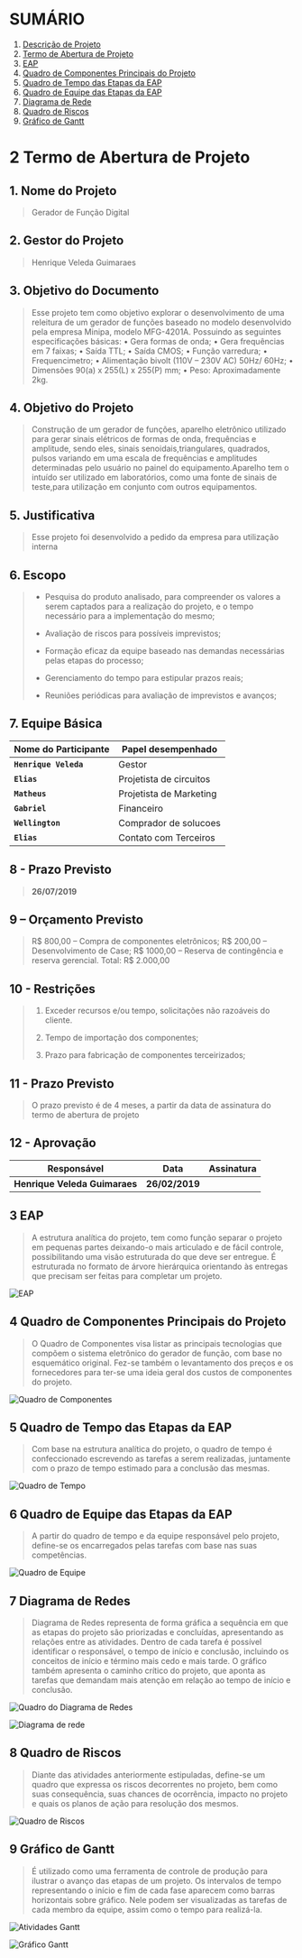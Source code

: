 # SUMÁRIO

1. [Descrição de Projeto](#1-Descrição-de-Projeto)   
2. [Termo de Abertura de Projeto](#2-Termo-de-Abertura-do-Projeto)
3. [EAP](#3-EAP)   
4. [Quadro de Componentes Principais do Projeto](#4-Quadro-de-Componentes-Principais-do-Projeto)
5. [Quadro de Tempo das Etapas da EAP](#5-Quadro-de-Tempo-das-Etapas-da-EAP)  
6. [Quadro de Equipe das Etapas da EAP](#6-Quadro-de-Equipe-das-Etapas-da-EAP)  
7. [Diagrama de Rede](#7-Diagrama-de-Rede)  
8. [Quadro de Riscos](#8-Quadro-de-Riscos)  
9. [Gráfico de Gantt](#9-Gráfico-de-Gantt)


# 2 Termo de Abertura de Projeto


## **1. Nome do Projeto**

> Gerador de Função Digital

## **2. Gestor do Projeto**

> Henrique Veleda Guimaraes

## **3. Objetivo do Documento**

>Esse projeto tem como objetivo explorar o desenvolvimento de uma releitura de um gerador de funções baseado no modelo desenvolvido pela empresa Minipa, modelo MFG-4201A.
Possuindo as seguintes especificações básicas:
• Gera formas de onda;
• Gera frequências em 7 faixas;
• Saída TTL;
• Saída CMOS;
• Função varredura;
• Frequencimetro;
• Alimentação bivolt (110V – 230V AC) 50Hz/ 60Hz;
• Dimensões 90(a) x 255(L) x 255(P) mm;
• Peso: Aproximadamente 2kg.

## **4. Objetivo do Projeto**
>Construção de um gerador de funções, aparelho eletrônico utilizado para gerar sinais elétricos de formas de onda, frequências e amplitude, sendo eles, sinais senoidais,triangulares, quadrados, pulsos variando em uma escala de frequências e amplitudes determinadas pelo usuário no painel do equipamento.Aparelho tem o intuído ser utilizado em laboratórios, como uma fonte de sinais de teste,para utilização em conjunto com outros equipamentos.


## **5. Justificativa**

>Esse projeto foi desenvolvido a pedido da empresa para utilização interna

## **6. Escopo**

>-   Pesquisa do produto analisado, para compreender os valores a serem captados para a realização do projeto, e o tempo necessário para a implementação do mesmo;
>
>-  Avaliação de riscos para possíveis imprevistos;
>  
>-  Formação eficaz da equipe baseado nas demandas necessárias pelas etapas do processo;
>     
>-  Gerenciamento do tempo para estipular prazos reais;
>
>-   Reuniões periódicas para avaliação de imprevistos e avanços;

## **7. Equipe Básica**


|**Nome do Participante**|**Papel desempenhado**                           |
|------------------------|-------------------------------------------------|
|**`Henrique Veleda`**            |Gestor                  					   |
|**`Elias`**      			 |Projetista de circuitos           		   |
|**`Matheus`**	  			 |Projetista de Marketing				   |
|**`Gabriel`**    			 |Financeiro        			   |
|**`Wellington`**   			 |Comprador de solucoes            	   |
|**`Elias`**	  			 |Contato com Terceiros |


## **8 - Prazo Previsto**

>**26/07/2019**

## **9 – Orçamento Previsto**
>R$ 800,00 – Compra de componentes eletrônicos;
>R$ 200,00 – Desenvolvimento de Case;
>R$ 1000,00 – Reserva de contingência e reserva gerencial.
>Total: R$ 2.000,00

## **10 - Restrições**

>1. Exceder recursos e/ou tempo, solicitações não razoáveis do cliente.
>
>2. Tempo de importação dos componentes;
>
>3. Prazo para fabricação de componentes terceirizados;

## **11 - Prazo Previsto**
>O prazo previsto é de 4 meses, a partir da data de assinatura do termo de abertura de projeto

## **12 - Aprovação**


|**Responsável** |**Data**                       |**Assinatura**               |
|----------------|-------------------------------|-----------------------------|
|**Henrique Veleda Guimaraes**|**26/02/2019**   |                             |


## 3 EAP

> A estrutura analítica do projeto, tem como função separar o projeto em pequenas partes deixando-o mais articulado e de fácil controle, possibilitando uma visão estruturada do que deve ser entregue. É estruturada no formato de árvore hierárquica orientando às entregas que precisam ser feitas para completar um projeto. 

![EAP](https://github.com/LPAE/pje_tec_19_1/blob/master/GabrielSCaetano/diretorio_imagens/EAP.jpg)

## 4 Quadro de Componentes Principais do Projeto 

> O Quadro de Componentes visa listar as principais tecnologias que compõem o sistema eletrônico do gerador de função, com base no esquemático original. Fez-se também o levantamento dos preços e os fornecedores para ter-se uma ideia geral dos custos de componentes do projeto.

![Quadro de Componentes](https://github.com/LPAE/pje_tec_19_1/blob/master/GabrielSCaetano/diretorio_imagens/quadro_de_componentes.jpg)

## 5 Quadro de Tempo das Etapas da EAP

> Com base na estrutura analítica do projeto, o quadro de tempo é confeccionado escrevendo as tarefas a serem realizadas, juntamente com o prazo de tempo estimado para a conclusão das mesmas.

![Quadro de Tempo](https://github.com/LPAE/pje_tec_19_1/blob/master/GabrielSCaetano/diretorio_imagens/quadro_de_Tempo.jpg)

## 6 Quadro de Equipe das Etapas da EAP

> A partir do quadro de tempo e da equipe responsável pelo projeto, define-se os encarregados pelas tarefas com base nas suas competências.

![Quadro de Equipe](https://github.com/LPAE/pje_tec_19_1/blob/master/GabrielSCaetano/diretorio_imagens/quadro_de_Equipe.jpg)

## 7 Diagrama de Redes

> Diagrama de Redes representa de forma gráfica a sequência em que as etapas do projeto são priorizadas e concluídas, apresentando as relações entre as atividades. Dentro de cada tarefa é possível identificar o responsável, o tempo de início e conclusão, incluindo os conceitos de início e término mais cedo e mais tarde. O gráfico também apresenta o caminho crítico do projeto, que aponta as tarefas que demandam mais atenção em relação ao tempo de início e conclusão.

![Quadro do Diagrama de Redes](https://github.com/LPAE/pje_tec_19_1/blob/master/GabrielSCaetano/diretorio_imagens/diagrama_de_rede_quadro.jpg)

![Diagrama de rede](https://github.com/LPAE/pje_tec_19_1/blob/master/GabrielSCaetano/diretorio_imagens/diagrama_de_rede.jpg)

## 8 Quadro de Riscos  

> Diante das atividades anteriormente estipuladas, define-se um quadro que expressa os riscos decorrentes no projeto, bem como suas consequência, suas chances de ocorrência, impacto no projeto e quais os planos de ação para resolução dos mesmos.

![Quadro de Riscos](https://github.com/LPAE/pje_tec_19_1/blob/master/GabrielSCaetano/diretorio_imagens/quadro_de_riscos.jpg)

## 9 Gráfico de Gantt 

> É utilizado como uma ferramenta de controle de produção para ilustrar o avanço das etapas de um projeto. Os intervalos de tempo representando o início e fim de cada fase aparecem como barras horizontais sobre gráfico. Nele podem ser visualizadas as tarefas de cada  membro da equipe, assim como o tempo para realizá-la.

![Atividades Gantt](https://github.com/LPAE/pje_tec_19_1/blob/master/GabrielSCaetano/diretorio_imagens/gantt_1.jpg)

![Gráfico Gantt](https://github.com/LPAE/pje_tec_19_1/blob/master/GabrielSCaetano/diretorio_imagens/GANTT_2.jpg)






 
